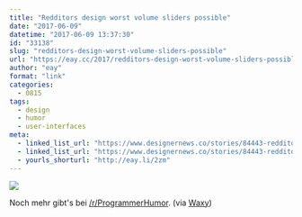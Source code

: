 ```yaml
---
title: "Redditors design worst volume sliders possible"
date: "2017-06-09"
datetime: "2017-06-09 13:37:30"
id: "33138"
slug: "redditors-design-worst-volume-sliders-possible"
url: "https://eay.cc/2017/redditors-design-worst-volume-sliders-possible/"
author: "eay"
format: "link"
categories:
  - 0815
tags:
  - design
  - humor
  - user-interfaces
meta:
  - linked_list_url: "https://www.designernews.co/stories/84443-redditors-design-worst-volume-sliders-possible"
  - linked_list_url: "https://www.designernews.co/stories/84443-redditors-design-worst-volume-sliders-possible"
  - yourls_shorturl: "http://eay.li/2zm"
---
```


![](https://eay.cc/uploads/2017/volume-controls.gif)

Noch mehr gibt's bei [/r/ProgrammerHumor](https://www.reddit.com/r/ProgrammerHumor/search?q=volume). (via [Waxy](http://waxy.org/))
